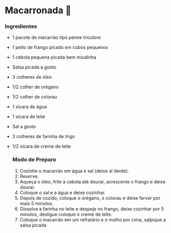 # Macarronada :chicken:

### Ingredientes

- 1 pacote de macarrão tipo penne tricolore

- 1 peito de frango picado em cubos pequenos

- 1 cebola pequena picada bem miudinha

- Salsa picada a gosto

- 3 colheres de óleo

- 1/2 colher de orégano

- 1/2 colher de colorau

- 1 xícara de água

- 1 xícara de leite

- Sal a gosto

- 2 colheres de farinha de trigo

- 1/2 xícara de creme de leite

  ###  Modo de Preparo

  1. Cozinhe o macarrão em água e sal (deixe al dente).
  2. Reserve.
  3. Aqueça o óleo, frite a cebola até dourar, acrescente o frango e deixe dourar.
  4. Coloque o sal e a água e deixe cozinhar.
  5. Depois de cozido, coloque o orégano, o colorau e deixe ferver por mais 5 minutos.
  6. Dissolva a farinha no leite e despeje no frango, deixe cozinhar por 5 minutos, desligue coloque o creme de leite.
  7. Coloque o macarrão em um refratário e o molho por cima, salpique a salsa picada

  



